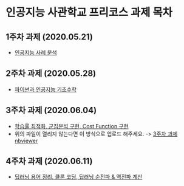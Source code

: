 # 인공지능 사관학교 프리코스 과제 목차

## 1주차 과제 (2020.05.21)
  * [인공지능 사례 분석](https://colab.research.google.com/github/dshong207/-/blob/master/1%EC%A3%BC%EC%B0%A8_%EA%B3%BC%EC%A0%9C.ipynb)

## 2주차 과제 (2020.05.28)
  * [파이썬과 인공지능 기초수학]()

## 3주차 과제 (2020.06.04)
  * [학습률 최적화, 군집분석 구현, Cost Function 구현]()
  * 위의 파일이 열리지 않는다면 이 방식으로 업로드 해주세요. -> [3주차 과제 nbviewer]()

## 4주차 과제 (2020.06.11)
  * [딥러닝 용어 정리, 클론 코딩, 딥러닝 순전파 & 역전파 계산]()
